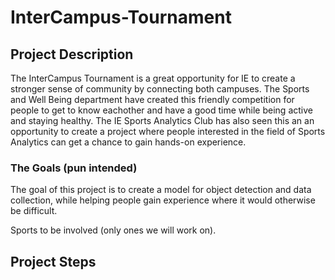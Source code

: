 # InterCampus-Tournament

## Project Description

The InterCampus Tournament is a great opportunity for IE to create a stronger sense of community by connecting both campuses. The Sports and Well Being department have created this friendly competition for people to get to know eachother and have a good time while being active and staying healthy. The IE Sports Analytics Club has also seen this an an opportunity to create a project where people interested in the field of Sports Analytics can get a chance to gain hands-on experience.

### The Goals (pun intended)
The goal of this project is to create a model for object detection and data collection, while helping people gain experience where it would otherwise be difficult. 

Sports to be involved (only ones we will work on). 

## Project Steps
